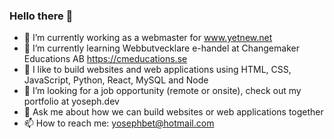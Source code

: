 ### Hello there 👋

- 🔭 I’m currently working as a webmaster for www.yetnew.net 
- 🌱 I’m currently learning Webbutvecklare e-handel at Changemaker Educations AB https://cmeducations.se
- 👯 I like to build websites and web applications using HTML, CSS, JavaScript, Python, React, MySQL and Node
- 🤔 I’m looking for a job opportunity (remote or onsite), check out my portfolio at yoseph.dev
- 💬 Ask me about how we can build websites or web applications together
- 📫 How to reach me: yosephbet@hotmail.com 
